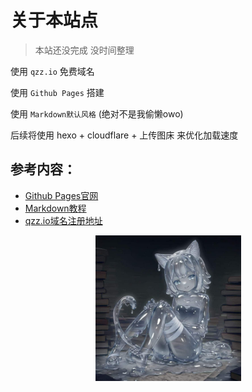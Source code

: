 # 关于本站点

> 本站还没完成 没时间整理

使用 `qzz.io` 免费域名

使用 `Github Pages` 搭建

使用 `Markdown默认风格` (绝对不是我偷懒owo)

后续将使用 hexo + cloudflare + 上传图床 来优化加载速度

## 参考内容：
- [Github Pages官网](https://pages.github.com/)
- [Markdown教程](https://markdown.com.cn/)
- [qzz.io域名注册地址](https://domain.digitalplat.org/)

<p align="center"><img src="docs/images/OWO.jpg" width="233"/></p>
